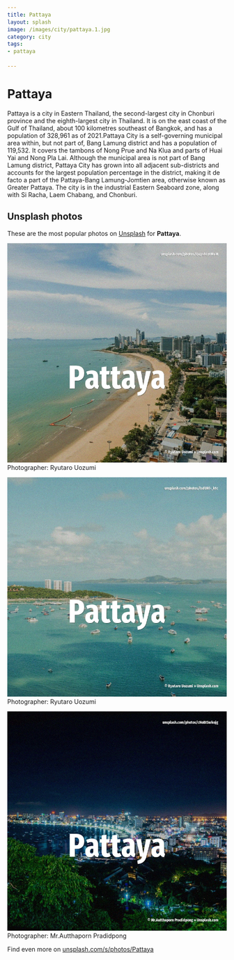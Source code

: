 ```yaml
---
title: Pattaya
layout: splash
image: /images/city/pattaya.1.jpg
category: city
tags:
- pattaya

---
```

# Pattaya

Pattaya  is a city in Eastern Thailand, the second-largest city in Chonburi province and the  eighth-largest city in Thailand. It is on the east coast of the Gulf of Thailand, about 100 kilometres  southeast of Bangkok, and  has a population of 328,961 as of 2021.Pattaya City  is a self-governing municipal area within, but  not part of, Bang Lamung district and has a population of 119,532. It covers the tambons of Nong Prue and Na Klua and parts of Huai Yai and Nong Pla Lai. Although the municipal area is not part of Bang Lamung district, Pattaya City has grown into all  adjacent sub-districts and accounts for the largest population percentage in the district, making  it de facto a part of the Pattaya-Bang Lamung-Jomtien area, otherwise known as Greater Pattaya. The city is in the industrial Eastern Seaboard zone, along with Si Racha, Laem Chabang, and  Chonburi. 

 
## Unsplash photos
These are the most popular photos on [Unsplash](https://unsplash.com) for **Pattaya**.
 
![Pattaya](/images/city/pattaya.1.jpg)
Photographer:  Ryutaro Uozumi
 
![Pattaya](/images/city/pattaya.2.jpg)
Photographer:  Ryutaro Uozumi
 
![Pattaya](/images/city/pattaya.3.jpg)
Photographer:  Mr.Autthaporn Pradidpong
 
Find even more on [unsplash.com/s/photos/Pattaya](https://unsplash.com/s/photos/Pattaya)
 
